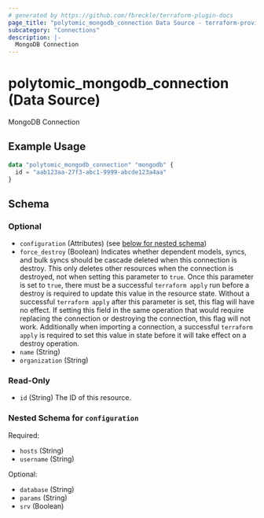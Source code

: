 ```yaml
---
# generated by https://github.com/fbreckle/terraform-plugin-docs
page_title: "polytomic_mongodb_connection Data Source - terraform-provider-polytomic"
subcategory: "Connections"
description: |-
  MongoDB Connection
---
```


# polytomic_mongodb_connection (Data Source)

MongoDB Connection

## Example Usage

```terraform
data "polytomic_mongodb_connection" "mongodb" {
  id = "aab123aa-27f3-abc1-9999-abcde123a4aa"
}
```

<!-- schema generated by tfplugindocs -->
## Schema

### Optional

- `configuration` (Attributes) (see [below for nested schema](#nestedatt--configuration))
- `force_destroy` (Boolean) Indicates whether dependent models, syncs, and bulk syncs should be cascade deleted when this connection is destroy. This only deletes other resources when the connection is destroyed, not when setting this parameter to `true`. Once this parameter is set to `true`, there must be a successful `terraform apply` run before a destroy is required to update this value in the resource state. Without a successful `terraform apply` after this parameter is set, this flag will have no effect. If setting this field in the same operation that would require replacing the connection or destroying the connection, this flag will not work. Additionally when importing a connection, a successful `terraform apply` is required to set this value in state before it will take effect on a destroy operation.
- `name` (String)
- `organization` (String)

### Read-Only

- `id` (String) The ID of this resource.

<a id="nestedatt--configuration"></a>
### Nested Schema for `configuration`

Required:

- `hosts` (String)
- `username` (String)

Optional:

- `database` (String)
- `params` (String)
- `srv` (Boolean)


